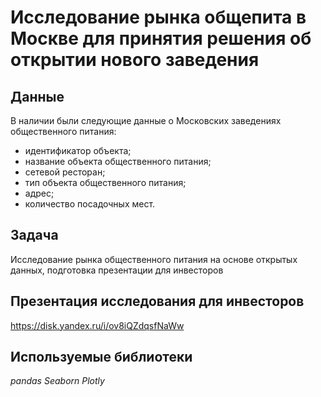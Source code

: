 # Исследование рынка общепита в Москве для принятия решения об открытии нового заведения


## Данные

В наличии были следующие данные о Московских заведениях общественного питания:
- идентификатор объекта;
- название объекта общественного питания;
- сетевой ресторан;
- тип объекта общественного питания;
- адрес;
- количество посадочных мест.

## Задача

Исследование рынка общественного питания на основе открытых данных, подготовка презентации для инвесторов

## Презентация исследования для инвесторов
https://disk.yandex.ru/i/ov8iQZdqsfNaWw

## Используемые библиотеки
*pandas*
*Seaborn*
*Plotly*